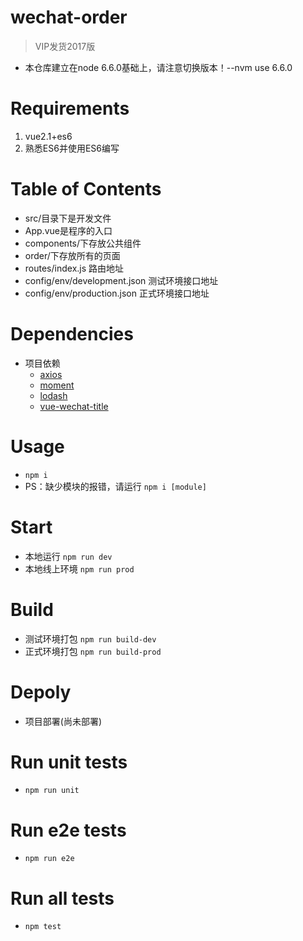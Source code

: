 # wechat-order

> VIP发货2017版

- 本仓库建立在node 6.6.0基础上，请注意切换版本！--nvm use 6.6.0

# Requirements
1.  vue2.1+es6
2.  熟悉ES6并使用ES6编写

# Table of Contents
- src/目录下是开发文件
- App.vue是程序的入口
- components/下存放公共组件
- order/下存放所有的页面
- routes/index.js 路由地址
- config/env/development.json 测试环境接口地址
- config/env/production.json 正式环境接口地址

# Dependencies
- 项目依赖
  - [axios](https://github.com/mzabriskie/axios)
  - [moment](http://momentjs.cn/)
  - [lodash](https://lodash.com/)
  - [vue-wechat-title](https://github.com/deboyblog/vue-wechat-title)

# Usage
- ```npm i```
- PS：缺少模块的报错，请运行 ```npm i [module]```

# Start
- 本地运行 ```npm run dev```
- 本地线上环境 ```npm run prod```

# Build
- 测试环境打包 ```npm run build-dev```
- 正式环境打包 ```npm run build-prod ```

# Depoly
- 项目部署(尚未部署)
  

# Run unit tests
- ```npm run unit```

# Run e2e tests
- ```npm run e2e```

# Run all tests
- ```npm test```